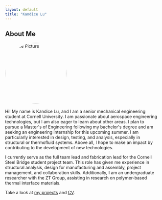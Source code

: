 ```yaml
---
layout: default
title: "Kandice Lu"
---
```


## About Me

<img src="{{ '/assets/images/profilepic.jpg' | relative_url }}" 
     alt="Profile Picture" 
     width="200" 
     style="border-radius:50%; display:block; margin-bottom:1rem;">

Hi! My name is Kandice Lu, and I am a senior mechanical engineering student at Cornell University. I am passionate about aerospace engineering technologies, but I am also eager to learn about other areas. I plan to pursue a Master's of Engineering following my bachelor's degree and am seeking an engineering internship for this upcoming summer. I am particularly interested in design, testing, and analysis, especially in structural or thermofluid systems. Above all, I hope to make an impact by contributing to the development of new technologies.

I currently serve as the full team lead and fabrication lead for the Cornell Steel Bridge student project team. This role has given me experience in structural analysis, design for manufacturing and assembly, project management, and collaboration skills. Additionally, I am an undergraduate researcher with the ZT Group, assisting in research on polymer-based thermal interface materials.

Take a look at <a href="{{ '/projects/' | relative_url }}">my projects</a> and <a href="{{ '/cv/' | relative_url }}">CV</a>.
